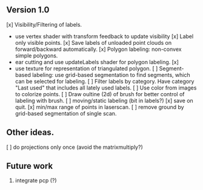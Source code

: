 ## Version 1.0 ##

[x] Visibility/Filtering of labels.
  - use vertex shader with transform feedback to update visibility
[x] Label only visible points.
[x] Save labels of unloaded point clouds on forward/backward automatically.
[x] Polygon labeling: non-convex simple polygons.
  - ear cutting and use updateLabels shader for polygon labeling. [x]
  - use texture for representation of triangulated polygon.
[ ] Segment-based labeling: use grid-based segmentation to find segments, which can be selected for labeling.
[ ] Filter labels by category. Have category "Last used" that includes all lately used labels.
[ ] Use color from images to colorize points.
[ ] Draw oultine (2d) of brush for better control of labeling with brush.
[ ] moving/static labeling (bit in labels?)
[x] save on quit.
[x] min/max range of points in laserscan.
[ ] remove ground by grid-based  segmentation of single scan.

## Other ideas.
[ ] do projections only once (avoid the matrixmultiply?)

## Future work
1. integrate pcp (?)